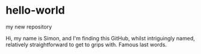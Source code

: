 # hello-world
my new repository

Hi, my name is Simon, and I'm finding this GitHub, whilst intriguingly named, relatively straightforward to get to grips with.
Famous last words.
